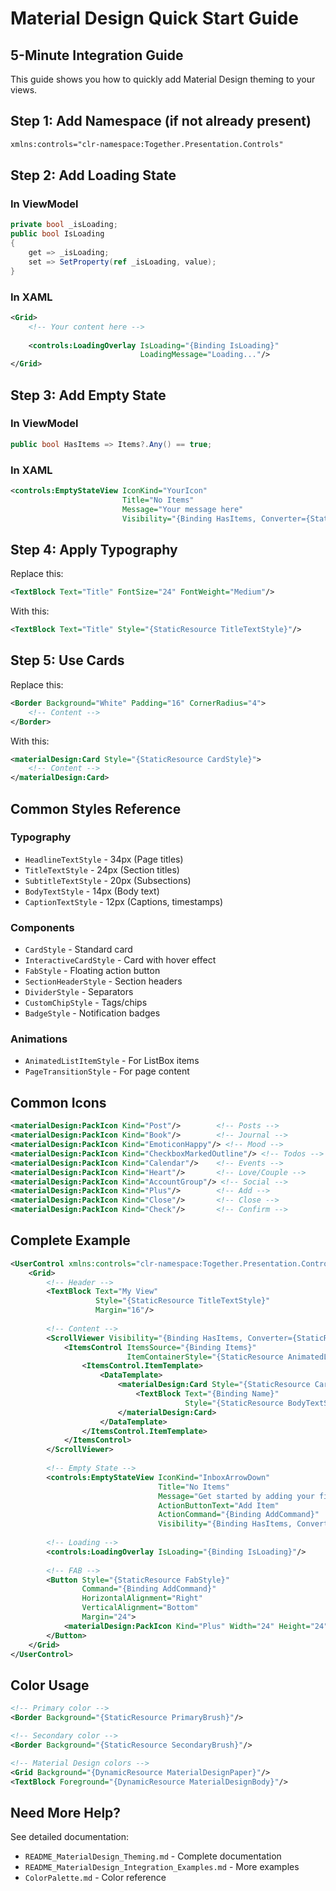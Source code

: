 # Material Design Quick Start Guide

## 5-Minute Integration Guide

This guide shows you how to quickly add Material Design theming to your views.

## Step 1: Add Namespace (if not already present)

```xml
xmlns:controls="clr-namespace:Together.Presentation.Controls"
```

## Step 2: Add Loading State

### In ViewModel
```csharp
private bool _isLoading;
public bool IsLoading
{
    get => _isLoading;
    set => SetProperty(ref _isLoading, value);
}
```

### In XAML
```xml
<Grid>
    <!-- Your content here -->
    
    <controls:LoadingOverlay IsLoading="{Binding IsLoading}" 
                             LoadingMessage="Loading..."/>
</Grid>
```

## Step 3: Add Empty State

### In ViewModel
```csharp
public bool HasItems => Items?.Any() == true;
```

### In XAML
```xml
<controls:EmptyStateView IconKind="YourIcon"
                         Title="No Items"
                         Message="Your message here"
                         Visibility="{Binding HasItems, Converter={StaticResource InverseBooleanToVisibilityConverter}}"/>
```

## Step 4: Apply Typography

Replace this:
```xml
<TextBlock Text="Title" FontSize="24" FontWeight="Medium"/>
```

With this:
```xml
<TextBlock Text="Title" Style="{StaticResource TitleTextStyle}"/>
```

## Step 5: Use Cards

Replace this:
```xml
<Border Background="White" Padding="16" CornerRadius="4">
    <!-- Content -->
</Border>
```

With this:
```xml
<materialDesign:Card Style="{StaticResource CardStyle}">
    <!-- Content -->
</materialDesign:Card>
```

## Common Styles Reference

### Typography
- `HeadlineTextStyle` - 34px (Page titles)
- `TitleTextStyle` - 24px (Section titles)
- `SubtitleTextStyle` - 20px (Subsections)
- `BodyTextStyle` - 14px (Body text)
- `CaptionTextStyle` - 12px (Captions, timestamps)

### Components
- `CardStyle` - Standard card
- `InteractiveCardStyle` - Card with hover effect
- `FabStyle` - Floating action button
- `SectionHeaderStyle` - Section headers
- `DividerStyle` - Separators
- `CustomChipStyle` - Tags/chips
- `BadgeStyle` - Notification badges

### Animations
- `AnimatedListItemStyle` - For ListBox items
- `PageTransitionStyle` - For page content

## Common Icons

```xml
<materialDesign:PackIcon Kind="Post"/>        <!-- Posts -->
<materialDesign:PackIcon Kind="Book"/>        <!-- Journal -->
<materialDesign:PackIcon Kind="EmoticonHappy"/> <!-- Mood -->
<materialDesign:PackIcon Kind="CheckboxMarkedOutline"/> <!-- Todos -->
<materialDesign:PackIcon Kind="Calendar"/>    <!-- Events -->
<materialDesign:PackIcon Kind="Heart"/>       <!-- Love/Couple -->
<materialDesign:PackIcon Kind="AccountGroup"/> <!-- Social -->
<materialDesign:PackIcon Kind="Plus"/>        <!-- Add -->
<materialDesign:PackIcon Kind="Close"/>       <!-- Close -->
<materialDesign:PackIcon Kind="Check"/>       <!-- Confirm -->
```

## Complete Example

```xml
<UserControl xmlns:controls="clr-namespace:Together.Presentation.Controls">
    <Grid>
        <!-- Header -->
        <TextBlock Text="My View" 
                   Style="{StaticResource TitleTextStyle}"
                   Margin="16"/>
        
        <!-- Content -->
        <ScrollViewer Visibility="{Binding HasItems, Converter={StaticResource BooleanToVisibilityConverter}}">
            <ItemsControl ItemsSource="{Binding Items}"
                          ItemContainerStyle="{StaticResource AnimatedListItemStyle}">
                <ItemsControl.ItemTemplate>
                    <DataTemplate>
                        <materialDesign:Card Style="{StaticResource CardStyle}">
                            <TextBlock Text="{Binding Name}" 
                                       Style="{StaticResource BodyTextStyle}"/>
                        </materialDesign:Card>
                    </DataTemplate>
                </ItemsControl.ItemTemplate>
            </ItemsControl>
        </ScrollViewer>
        
        <!-- Empty State -->
        <controls:EmptyStateView IconKind="InboxArrowDown"
                                 Title="No Items"
                                 Message="Get started by adding your first item!"
                                 ActionButtonText="Add Item"
                                 ActionCommand="{Binding AddCommand}"
                                 Visibility="{Binding HasItems, Converter={StaticResource InverseBooleanToVisibilityConverter}}"/>
        
        <!-- Loading -->
        <controls:LoadingOverlay IsLoading="{Binding IsLoading}"/>
        
        <!-- FAB -->
        <Button Style="{StaticResource FabStyle}"
                Command="{Binding AddCommand}"
                HorizontalAlignment="Right"
                VerticalAlignment="Bottom"
                Margin="24">
            <materialDesign:PackIcon Kind="Plus" Width="24" Height="24"/>
        </Button>
    </Grid>
</UserControl>
```

## Color Usage

```xml
<!-- Primary color -->
<Border Background="{StaticResource PrimaryBrush}"/>

<!-- Secondary color -->
<Border Background="{StaticResource SecondaryBrush}"/>

<!-- Material Design colors -->
<Grid Background="{DynamicResource MaterialDesignPaper}"/>
<TextBlock Foreground="{DynamicResource MaterialDesignBody}"/>
```

## Need More Help?

See detailed documentation:
- `README_MaterialDesign_Theming.md` - Complete documentation
- `README_MaterialDesign_Integration_Examples.md` - More examples
- `ColorPalette.md` - Color reference

